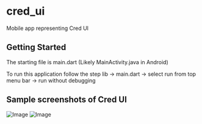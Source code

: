 # cred_ui

Mobile app representing Cred UI

## Getting Started

The starting file is main.dart (Likely MainActivity.java in Android)

To run this application follow the step
lib -> main.dart -> select run from top menu bar -> run without debugging

## Sample screenshots of Cred UI
![Image](https://github.com/user-attachments/assets/98f23c92-1b17-49a7-adaf-10f9bc804df6)
![Image](https://github.com/user-attachments/assets/5be27a9d-7ebb-4661-af02-a75778350b1c)
